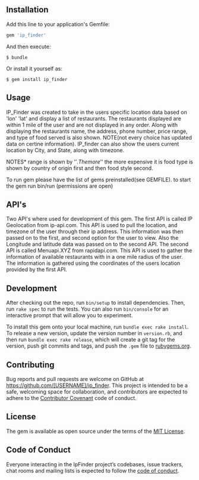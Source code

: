 

## Installation

Add this line to your application's Gemfile:

```ruby
gem 'ip_finder'
```

And then execute:

    $ bundle

Or install it yourself as:

    $ gem install ip_finder

## Usage

IP_Finder was created to take in the users specific location data based on 'lon' 'lat' and display a list of restaurants. The restaurants displayed are within 1 mile of the user and are not displayed in any order. Along with displaying the restaurants name, the address, phone number, price range, and type of food served is also shown. NOTE(not every choice has updated data on certine information). IP_finder can also show the users current location by City, and State, along with timezone. 

NOTES*
range is shown by '$'. The more '$' the more expensive it is 
food type is shown by country of origin first and then food style second. 

To run gem please have the list of gems preinstalled(see GEMFILE). 
to start the gem run bin/run (permissions are open)

## API's
Two API's where used for development of this gem. 
The first API is called IP Geolocation from ip-api.com. This API is used to pull the location, and timezone of the user through their ip address.
This information was then passed on to the first, and second option for the user to view. Also the Longitude and latitude data was passed on to the second API.
The second API is called Menuapi.XYZ from rapidapi.com. This API is used to gather the information of available restaurants with in a one mile radius of the user. 
The information is gathered using the coordinates of the users location provided by the first API. 



## Development

After checking out the repo, run `bin/setup` to install dependencies. Then, run `rake spec` to run the tests. You can also run `bin/console` for an interactive prompt that will allow you to experiment.

To install this gem onto your local machine, run `bundle exec rake install`. To release a new version, update the version number in `version.rb`, and then run `bundle exec rake release`, which will create a git tag for the version, push git commits and tags, and push the `.gem` file to [rubygems.org](https://rubygems.org).

## Contributing

Bug reports and pull requests are welcome on GitHub at https://github.com/[USERNAME]/ip_finder. This project is intended to be a safe, welcoming space for collaboration, and contributors are expected to adhere to the [Contributor Covenant](http://contributor-covenant.org) code of conduct.

## License

The gem is available as open source under the terms of the [MIT License](https://opensource.org/licenses/MIT).

## Code of Conduct

Everyone interacting in the IpFinder project’s codebases, issue trackers, chat rooms and mailing lists is expected to follow the [code of conduct](https://github.com/[USERNAME]/ip_finder/blob/master/CODE_OF_CONDUCT.md).

